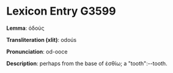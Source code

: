 # Lexicon Entry G3599

**Lemma**: ὀδούς

**Transliteration (xlit)**: odoús

**Pronunciation**: od-ooce

**Description**:
perhaps from the base of ἐσθίω; a "tooth":--tooth.
